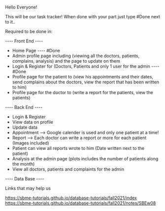 Hello Everyone!

This will be our task tracker!
When done with your part just type  #Done next to it..

Required to be done in: 

---- Front End ----<br>

- Home Page ---- #Done <br>
- Admin profile page including (viewing all the doctors, patients, complains, analysis) and the page to update on them <br>
- Login & Register for (Doctors, Patients and only 1 user for the admin ---- #Done <br>
- Profile page for the patient to (view his appointments and their dates, send complains about the doctors, view the report that has been written to him) <br>
- Profile page for the doctor to (write a report for the patients, view the patients) <br>


---- Back End ---- <br>

- Login & Register <br>
- View data on profile <br>
- Update data <br>
- Appointment --> Google calender is used and only one patient at a time! <br>
- Report --> Each doctor can write a report or more for each patient (Images included) <br>
- Patient can view all reports wrote to him (Date written next to the patient) <br>
- Analysis at the admin page (plots includes the number of patients along the month) <br>
- View all doctors, patients and complaints for the admin <br>


---- Data Base ----




Links that may help us <br>

https://sbme-tutorials.github.io/database-tutorials/fall2021/index <br>
https://sbme-tutorials.github.io/database-tutorials/fall2021/notes/SBEw08
